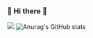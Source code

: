 ### 👋 Hi there 👋

<!--
**qewryy/qewryy** is a ✨ _special_ ✨ repository because its `README.md` (this file) appears on your GitHub profile.

Here are some ideas to get you started:

- 🔭 I’m currently working on ...
- 🌱 I’m currently learning ...
- 👯 I’m looking to collaborate on ...
- 🤔 I’m looking for help with ...
- 💬 Ask me about ...
- 📫 How to reach me: ...
- 😄 Pronouns: ...
- ⚡ Fun fact: ...
-->
<a href="https://qewryy.tistory.com" target="_blank"><img src="https://img.shields.io/badge/any_text-you_like-blue?style=for-the-badge&logo=appveyor&logo=tistory&logoColor=000000"/></a>
![Anurag's GitHub stats](https://github-readme-stats.vercel.app/api?username=qewryy&show_icons=true&theme=radical)

